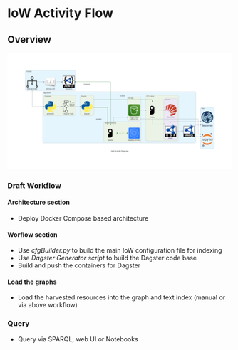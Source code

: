 # IoW Activity Flow


## Overview

![Activity](./images/iow_activity_diagram.png)

### Draft Workflow

#### Architecture section
* Deploy Docker Compose based architecture

#### Worflow section
* Use _cfgBuilder.py_ to build the main IoW configuration file for indexing
* Use _Dagster Generator script_ to build the Dagster code base
* Build and push the containers for Dagster

#### Load the graphs
* Load the harvested resources into the graph and text index (manual or via above workflow)

### Query
* Query via SPARQL, web UI or Notebooks 



